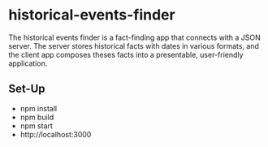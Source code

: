 # historical-events-finder

The historical events finder is a fact-finding app that connects with a JSON server.  The server stores historical facts with dates in various formats, and the client app composes theses facts into a presentable, user-friendly application.

## Set-Up ##

- npm install
- npm build
- npm start
- http://localhost:3000